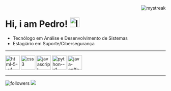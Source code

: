 <div>
<img align="right" src="https://github-readme-streak-stats.herokuapp.com/?user=PedroEwen&theme=Tokyonight" alt="mystreak"/>
</div>
  
# Hi, i am Pedro! <img width="30" height="30" src="https://img.icons8.com/color/48/linux--v1.png" alt="linux--v1"/>
- Tecnólogo em Análise e Desenvolvimento de Sistemas
- Estagiário em Suporte/Cibersegurança
<hr>

 
<div style= "display: inline_block"> 
<img width="45" height="45" src="https://img.icons8.com/color/48/html-5--v1.png" alt="html-5--v1"/>
<img width="45" height="45" src="https://img.icons8.com/color/48/css3.png" alt="css3"/>
<img width="45" height="45" src="https://img.icons8.com/fluency/48/javascript.png" alt="javascript"/>
<img width="45" height="45" src="https://img.icons8.com/color/48/python--v1.png" alt="python--v1"/>
<img width="45" height="45" src="https://img.icons8.com/color/48/java-coffee-cup-logo--v1.png" alt="java-coffee-cup-logo--v1"/>
</div>
<hr>

<img alt="followers" title="Follow me on Github" src="https://img.shields.io/github/followers/PedroEwen?color=236ad3&style=for-the-badge&logo=github&label=Follow"/> <img src="https://img.shields.io/badge/Kali_Linux-236ad3?style=for-the-badge&logo=kali-linux&logoColor=white"/>
